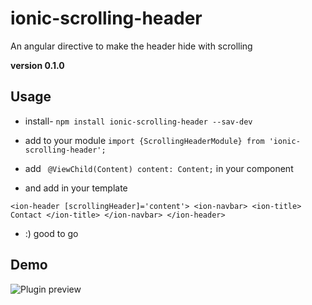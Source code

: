 # ionic-scrolling-header
An angular directive to make the header hide with scrolling

**version 0.1.0**

## Usage

* install- `npm install ionic-scrolling-header --sav-dev`

* add to your module `import {ScrollingHeaderModule} from 'ionic-scrolling-header';`

* add ` @ViewChild(Content) content: Content;` in your component

* and add in your template


`<ion-header [scrollingHeader]='content'>
    <ion-navbar>
        <ion-title>
            Contact
        </ion-title>
    </ion-navbar>
</ion-header>`
* :) good to go
## Demo
![Plugin preview](https://raw.githubusercontent.com/keephacking/ionic-scrolling-header/master/demo/demo.gif)
